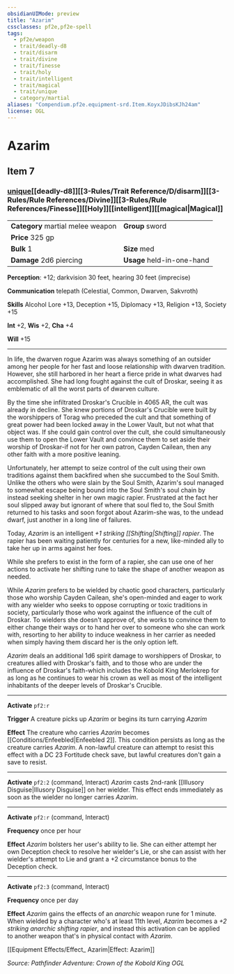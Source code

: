 ```yaml
---
obsidianUIMode: preview
title: "Azarim"
cssclasses: pf2e,pf2e-spell
tags:
  - pf2e/weapon
  - trait/deadly-d8
  - trait/disarm
  - trait/divine
  - trait/finesse
  - trait/holy
  - trait/intelligent
  - trait/magical
  - trait/unique
  - category/martial
aliases: "Compendium.pf2e.equipment-srd.Item.KoyxJDibsKJh24am"
license: OGL
---
```

# Azarim
## Item 7
### [unique](unique.md "Unique Rarity Trait")[[deadly-d8]][[3-Rules/Trait Reference/D/disarm]][[3-Rules/Rule References/Divine]][[3-Rules/Rule References/Finesse]][[Holy]][[intelligent]][[magical|Magical]]

|  |  |
| -- | -- |
| **Category** martial melee weapon | **Group** sword |
| **Price** 325 gp |  |
| **Bulk** 1 | **Size** med |
| **Damage** 2d6 piercing  | **Usage** held-in-one-hand |



**Perception**: +12; darkvision 30 feet, hearing 30 feet (imprecise)

**Communication** telepath (Celestial, Common, Dwarven, Sakvroth)

**Skills** Alcohol Lore +13, Deception +15, Diplomacy +13, Religion +13, Society +15

**Int** +2, **Wis** +2, **Cha** +4

**Will** +15

* * *

In life, the dwarven rogue Azarim was always something of an outsider among her people for her fast and loose relationship with dwarven tradition. However, she still harbored in her heart a fierce pride in what dwarves had accomplished. She had long fought against the cult of Droskar, seeing it as emblematic of all the worst parts of dwarven culture.

By the time she infiltrated Droskar's Crucible in 4065 AR, the cult was already in decline. She knew portions of Droskar's Crucible were built by the worshippers of Torag who preceded the cult and that something of great power had been locked away in the Lower Vault, but not what that object was. If she could gain control over the cult, she could simultaneously use them to open the Lower Vault and convince them to set aside their worship of Droskar-if not for her own patron, Cayden Cailean, then any other faith with a more positive leaning.

Unfortunately, her attempt to seize control of the cult using their own traditions against them backfired when she succumbed to the Soul Smith. Unlike the others who were slain by the Soul Smith, Azarim's soul managed to somewhat escape being bound into the Soul Smith's soul chain by instead seeking shelter in her own magic rapier. Frustrated at the fact her soul slipped away but ignorant of where that soul fled to, the Soul Smith returned to his tasks and soon forgot about Azarim-she was, to the undead dwarf, just another in a long line of failures.

Today, _Azarim_ is an intelligent _+1 striking [[Shifting|Shifting]] rapier_. The rapier has been waiting patiently for centuries for a new, like-minded ally to take her up in arms against her foes.

While she prefers to exist in the form of a rapier, she can use one of her actions to activate her shifting rune to take the shape of another weapon as needed.

While _Azarim_ prefers to be wielded by chaotic good characters, particularly those who worship Cayden Cailean, she's open-minded and eager to work with any wielder who seeks to oppose corrupting or toxic traditions in society, particularly those who work against the influence of the cult of Droskar. To wielders she doesn't approve of, she works to convince them to either change their ways or to hand her over to someone who she can work with, resorting to her ability to induce weakness in her carrier as needed when simply having them discard her is the only option left.

_Azarim_ deals an additional 1d6 spirit damage to worshippers of Droskar, to creatures allied with Droskar's faith, and to those who are under the influence of Droskar's faith-which includes the Kobold King Merlokrep for as long as he continues to wear his crown as well as most of the intelligent inhabitants of the deeper levels of Droskar's Crucible.

* * *

**Activate** `pf2:r`

**Trigger** A creature picks up _Azarim_ or begins its turn carrying _Azarim_

**Effect** The creature who carries _Azarim_ becomes [[Conditions/Enfeebled|Enfeebled 2]]. This condition persists as long as the creature carries _Azarim_. A non-lawful creature can attempt to resist this effect with a DC 23 Fortitude check save, but lawful creatures don't gain a save to resist.

* * *

**Activate** `pf2:2` (command, Interact) _Azarim_ casts 2nd-rank [[Illusory Disguise|Illusory Disguise]] on her wielder. This effect ends immediately as soon as the wielder no longer carries _Azarim_.

* * *

**Activate** `pf2:r` (command, Interact)

**Frequency** once per hour

**Effect** _Azarim_ bolsters her user's ability to lie. She can either attempt her own Deception check to resolve her wielder's Lie, or she can assist with her wielder's attempt to Lie and grant a +2 circumstance bonus to the Deception check.

* * *

**Activate** `pf2:3` (command, Interact)

**Frequency** once per day

**Effect** _Azarim_ gains the effects of an _anarchic_ weapon rune for 1 minute. When wielded by a character who's at least 11th level, _Azarim_ becomes a _+2 striking anarchic shifting rapier_, and instead this activation can be applied to another weapon that's in physical contact with _Azarim_.

[[Equipment Effects/Effect_ Azarim|Effect: Azarim]]

*Source: Pathfinder Adventure: Crown of the Kobold King*
*OGL*